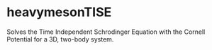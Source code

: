 # heavymesonTISE
Solves the Time Independent Schrodinger Equation with the Cornell Potential for a 3D, two-body system. 
